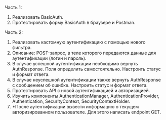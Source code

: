 Часть 1:
1.	Реализовать BasicAuth.
2.	Протестировать форму BasicAuth в браузере и Postman.

Часть 2:
1.	Реализовать кастомную аутентификацию с помощью нового фильтра.
2.	Описание: POST-запрос, в теле которого передаются данные для аутентификации (логин и пароль).
3.	В случае успешной аутентификации необходимо вернуть AuthResponse. Поля определить самостоятельно. Настроить статус и формат ответа.
4.	В случае неуспешной аутентификации также вернуть AuthResponse с сообщением об ошибке. Настроить статус и формат ответа.
5.	Протестировать API с новой аутентификацией и авторизацией.
6.	Изучить компоненты AuthenticationManager, AuthenticationProvider, Authentication, SecurityContext, SecurityContextHolder.
7.	*После аутентификации вывести информацию о текущем авторизированном пользователе. Для этого написать endpoint GET.
